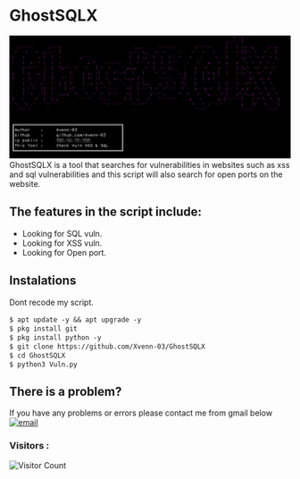 # GhostSQLX
![GhostSQLX](Screenshot.jpg)
GhostSQLX is a tool that searches for vulnerabilities in websites such as xss and sql vulnerabilities and this script will also search for open ports on the website. 

## The features in the script include: 
- Looking for SQL vuln.
- Looking for XSS vuln.
- Looking for Open port.

## Instalations
Dont recode my script.
```
$ apt update -y && apt upgrade -y
$ pkg install git
$ pkg install python -y
$ git clone https://github.com/Xvenn-03/GhostSQLX
$ cd GhostSQLX
$ python3 Vuln.py
```
## There is a problem?
If you have any problems or errors please contact me from gmail below
[![email](https://img.shields.io/badge/Email-D14836?logo=gmail&logoColor=white)](mailto:xynnxploit941@gmail.com) 

### Visitors :
![Visitor Count](https://profile-counter.glitch.me/Xvenn-03/count.svg)
